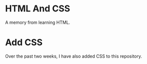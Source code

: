 # HTML And CSS
A memory from learning HTML.

# Add CSS
Over the past two weeks, I have also added CSS to this repository.
